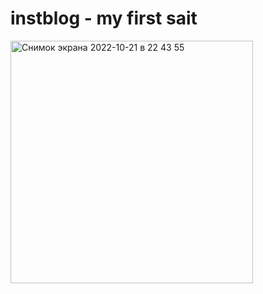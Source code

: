 # instblog - my first sait
<img width="388" alt="Снимок экрана 2022-10-21 в 22 43 55" src="https://user-images.githubusercontent.com/78078972/197277350-be5a744e-22cd-4ba8-968e-f2ad03cee624.png">
